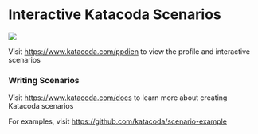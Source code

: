 # Interactive Katacoda Scenarios

[![](http://shields.katacoda.com/katacoda/ppdien/count.svg)](https://www.katacoda.com/ppdien "Get your profile on Katacoda.com")

Visit https://www.katacoda.com/ppdien to view the profile and interactive scenarios

### Writing Scenarios
Visit https://www.katacoda.com/docs to learn more about creating Katacoda scenarios

For examples, visit https://github.com/katacoda/scenario-example
